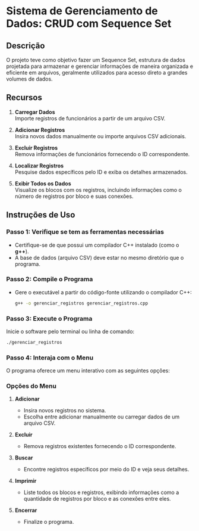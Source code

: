 # Sistema de Gerenciamento de Dados: CRUD com Sequence Set

## Descrição
O projeto teve como objetivo fazer um Sequence Set, estrutura de dados projetada para armazenar e gerenciar informações de maneira organizada e eficiente em arquivos, geralmente utilizados para acesso direto a grandes volumes de dados.

## Recursos
1. **Carregar Dados**  
   Importe registros de funcionários a partir de um arquivo CSV.

2. **Adicionar Registros**  
   Insira novos dados manualmente ou importe arquivos CSV adicionais.

3. **Excluir Registros**  
   Remova informações de funcionários fornecendo o ID correspondente.

4. **Localizar Registros**  
   Pesquise dados específicos pelo ID e exiba os detalhes armazenados.

5. **Exibir Todos os Dados**  
   Visualize os blocos com os registros, incluindo informações como o número de registros por bloco e suas conexões.

## Instruções de Uso

### Passo 1: Verifique se tem as ferramentas necessárias
- Certifique-se de que possui um compilador C++ instalado (como o **g++**).
- A base de dados (arquivo CSV) deve estar no mesmo diretório que o programa.

### Passo 2: Compile o Programa
- Gere o executável a partir do código-fonte utilizando o compilador C++:
  ```bash
  g++ -o gerenciar_registros gerenciar_registros.cpp
  
### Passo 3: Execute o Programa

Inicie o software pelo terminal ou linha de comando:

```bash
./gerenciar_registros
```
### Passo 4: Interaja com o Menu

O programa oferece um menu interativo com as seguintes opções:

### Opções do Menu

1. **Adicionar**  
   - Insira novos registros no sistema.  
   - Escolha entre adicionar manualmente ou carregar dados de um arquivo CSV.

2. **Excluir**  
   - Remova registros existentes fornecendo o ID correspondente.

3. **Buscar**  
   - Encontre registros específicos por meio do ID e veja seus detalhes.

4. **Imprimir**  
   - Liste todos os blocos e registros, exibindo informações como a quantidade de registros por bloco e as conexões entre eles.

5. **Encerrar**  
   - Finalize o programa.
